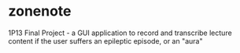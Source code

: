# zonenote
1P13 Final Project - a GUI application to record and transcribe lecture content if the user suffers an epileptic episode, or an "aura"

